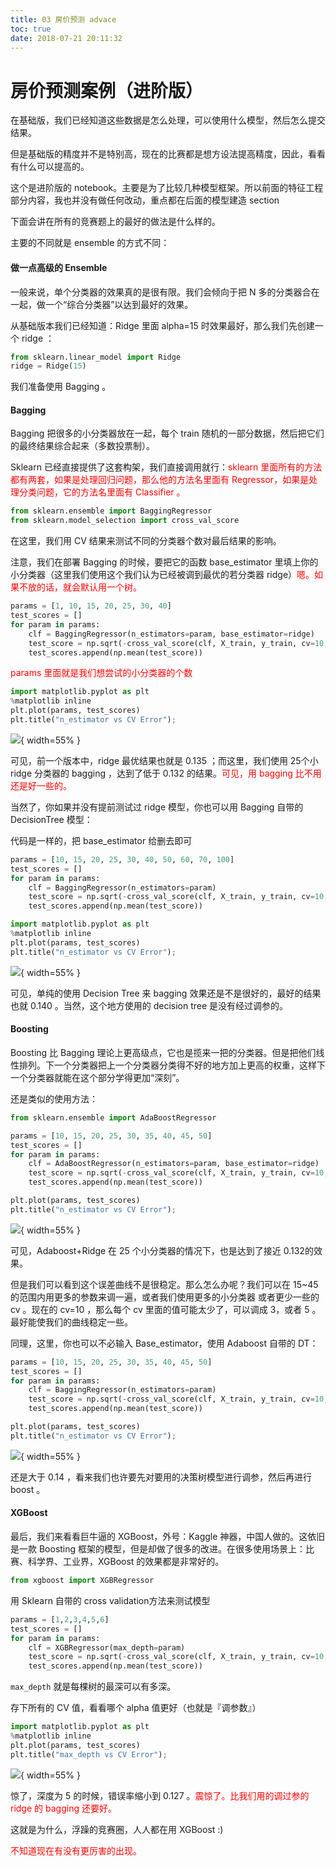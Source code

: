 ```yaml
---
title: 03 房价预测 advace
toc: true
date: 2018-07-21 20:11:32
---
```


# 房价预测案例（进阶版）

在基础版，我们已经知道这些数据是怎么处理，可以使用什么模型，然后怎么提交结果。

但是基础版的精度并不是特别高，现在的比赛都是想方设法提高精度，因此，看看有什么可以提高的。

这个是进阶版的 notebook。主要是为了比较几种模型框架。所以前面的特征工程部分内容，我也并没有做任何改动，重点都在后面的模型建造 section

下面会讲在所有的竞赛题上的最好的做法是什么样的。

主要的不同就是 ensemble 的方式不同：



#### 做一点高级的 Ensemble

一般来说，单个分类器的效果真的是很有限。我们会倾向于把 N 多的分类器合在一起，做一个“综合分类器”以达到最好的效果。

从基础版本我们已经知道：Ridge 里面 alpha=15 时效果最好，那么我们先创建一个 ridge ：


```python
from sklearn.linear_model import Ridge
ridge = Ridge(15)
```

我们准备使用 Bagging 。

#### Bagging

Bagging 把很多的小分类器放在一起，每个 train 随机的一部分数据，然后把它们的最终结果综合起来（多数投票制）。

Sklearn 已经直接提供了这套构架，我们直接调用就行：<span style="color:red;">sklearn 里面所有的方法都有两套，如果是处理回归问题，那么他的方法名里面有 Regressor，如果是处理分类问题，它的方法名里面有 Classifier 。</span>


```python
from sklearn.ensemble import BaggingRegressor
from sklearn.model_selection import cross_val_score
```

在这里，我们用 CV 结果来测试不同的分类器个数对最后结果的影响。

注意，我们在部署 Bagging 的时候，要把它的函数 base_estimator 里填上你的小分类器（这里我们使用这个我们认为已经被调到最优的若分类器 ridge）<span style="color:red;">嗯。如果不放的话，就会默认用一个树。</span>


```python
params = [1, 10, 15, 20, 25, 30, 40]
test_scores = []
for param in params:
    clf = BaggingRegressor(n_estimators=param, base_estimator=ridge)
    test_score = np.sqrt(-cross_val_score(clf, X_train, y_train, cv=10, scoring='neg_mean_squared_error'))
    test_scores.append(np.mean(test_score))
```

<span style="color:red;">params 里面就是我们想尝试的小分类器的个数</span>

```python
import matplotlib.pyplot as plt
%matplotlib inline
plt.plot(params, test_scores)
plt.title("n_estimator vs CV Error");
```


![](http://images.iterate.site/blog/image/180721/bC3agm49EF.png?imageslim){ width=55% }

可见，前一个版本中，ridge 最优结果也就是 0.135 ；而这里，我们使用 25个小 ridge 分类器的 bagging ，达到了低于 0.132 的结果。<span style="color:red;">可见，用 bagging 比不用还是好一些的。</span>

当然了，你如果并没有提前测试过 ridge 模型，你也可以用 Bagging 自带的 DecisionTree 模型：

代码是一样的，把 base_estimator 给删去即可


```python
params = [10, 15, 20, 25, 30, 40, 50, 60, 70, 100]
test_scores = []
for param in params:
    clf = BaggingRegressor(n_estimators=param)
    test_score = np.sqrt(-cross_val_score(clf, X_train, y_train, cv=10, scoring='neg_mean_squared_error'))
    test_scores.append(np.mean(test_score))
```


```python
import matplotlib.pyplot as plt
%matplotlib inline
plt.plot(params, test_scores)
plt.title("n_estimator vs CV Error");
```


![](http://images.iterate.site/blog/image/180721/jiK1d3274I.png?imageslim){ width=55% }

可见，单纯的使用 Decision Tree 来 bagging 效果还是不是很好的，最好的结果也就 0.140 。当然，这个地方使用的 decision tree 是没有经过调参的。

#### Boosting

Boosting 比 Bagging 理论上更高级点，它也是揽来一把的分类器。但是把他们线性排列。下一个分类器把上一个分类器分类得不好的地方加上更高的权重，这样下一个分类器就能在这个部分学得更加“深刻”。

还是类似的使用方法：

```python
from sklearn.ensemble import AdaBoostRegressor
```


```python
params = [10, 15, 20, 25, 30, 35, 40, 45, 50]
test_scores = []
for param in params:
    clf = AdaBoostRegressor(n_estimators=param, base_estimator=ridge)
    test_score = np.sqrt(-cross_val_score(clf, X_train, y_train, cv=10, scoring='neg_mean_squared_error'))
    test_scores.append(np.mean(test_score))
```


```python
plt.plot(params, test_scores)
plt.title("n_estimator vs CV Error");
```


![](http://images.iterate.site/blog/image/180721/0EAeDd3IKk.png?imageslim){ width=55% }

可见，Adaboost+Ridge 在 25 个小分类器的情况下，也是达到了接近 0.132的效果。

但是我们可以看到这个误差曲线不是很稳定。那么怎么办呢？我们可以在 15~45 的范围内用更多的参数来调一遍，或者我们使用更多的小分类器 或者更少一些的 cv 。现在的 cv=10 ，那么每个 cv 里面的值可能太少了，可以调成 3，或者 5 。最好能使我们的曲线稳定一些。

同理，这里，你也可以不必输入 Base_estimator，使用 Adaboost 自带的 DT：


```python
params = [10, 15, 20, 25, 30, 35, 40, 45, 50]
test_scores = []
for param in params:
    clf = BaggingRegressor(n_estimators=param)
    test_score = np.sqrt(-cross_val_score(clf, X_train, y_train, cv=10, scoring='neg_mean_squared_error'))
    test_scores.append(np.mean(test_score))
```


```python
plt.plot(params, test_scores)
plt.title("n_estimator vs CV Error");
```


![](http://images.iterate.site/blog/image/180721/8CbI11AAkK.png?imageslim){ width=55% }

还是大于 0.14 ，看来我们也许要先对要用的决策树模型进行调参，然后再进行 boost 。

#### XGBoost

最后，我们来看看巨牛逼的 XGBoost，外号：Kaggle 神器，中国人做的。这依旧是一款 Boosting 框架的模型，但是却做了很多的改进。在很多使用场景上：比赛、科学界、工业界，XGBoost 的效果都是非常好的。


```python
from xgboost import XGBRegressor
```

用 Sklearn 自带的 cross validation方法来测试模型


```python
params = [1,2,3,4,5,6]
test_scores = []
for param in params:
    clf = XGBRegressor(max_depth=param)
    test_score = np.sqrt(-cross_val_score(clf, X_train, y_train, cv=10, scoring='neg_mean_squared_error'))
    test_scores.append(np.mean(test_score))
```

`max_depth` 就是每棵树的最深可以有多深。

存下所有的 CV 值，看看哪个 alpha 值更好（也就是『调参数』）


```python
import matplotlib.pyplot as plt
%matplotlib inline
plt.plot(params, test_scores)
plt.title("max_depth vs CV Error");
```


![](http://images.iterate.site/blog/image/180721/i6IL42cHl4.png?imageslim){ width=55% }

惊了，深度为 5 的时候，错误率缩小到 0.127 。<span style="color:red;">震惊了。比我们用的调过参的 ridge 的 bagging 还要好。</span>

这就是为什么，浮躁的竞赛圈，人人都在用 XGBoost :)


<span style="color:red;">不知道现在有没有更厉害的出现。</span>

